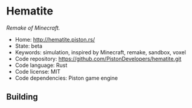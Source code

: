 # Hematite

_Remake of Minecraft._

- Home: http://hematite.piston.rs/
- State: beta
- Keywords: simulation, inspired by Minecraft, remake, sandbox, voxel
- Code repository: https://github.com/PistonDevelopers/hematite.git
- Code language: Rust
- Code license: MIT
- Code dependencies: Piston game engine

## Building
